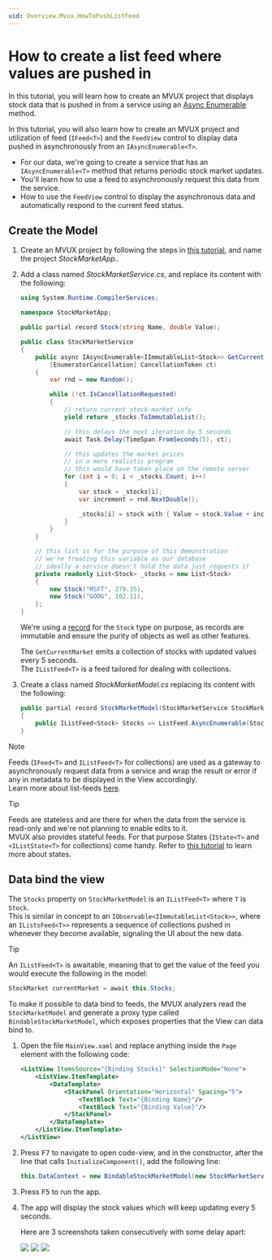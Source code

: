 ```yaml
---
uid: Overview.Mvux.HowToPushListFeed
---
```


# How to create a list feed where values are pushed in

In this tutorial, you will learn how to create an MVUX project that displays stock data that is pushed in from a service using an [Async Enumerable](https://learn.microsoft.com/archive/msdn-magazine/2019/november/csharp-iterating-with-async-enumerables-in-csharp-8#a-tour-through-async-enumerables) method.

In this tutorial, you will also learn how to create an MVUX project and utilization of feed (`IFeed<T>`) and the `FeedView` control to display data pushed in asynchronously from an `IAsyncEnumerable<T>`.

 - For our data, we're going to create a service that has an `IAsyncEnumerable<T>` method that returns periodic stock market updates.
 - You'll learn how to use a feed to asynchronously request this data from the service.
 - How to use the `FeedView` control to display the asynchronous data and automatically respond to the current feed status.

## Create the Model

1. Create an MVUX project by following the steps in [this tutorial](xref:Overview.Mvux.HowToMvuxProject), and name the project *StockMarketApp*..

1. Add a class named *StockMarketService.cs*, and replace its content with the following:

    ```csharp
    using System.Runtime.CompilerServices;

    namespace StockMarketApp;

    public partial record Stock(string Name, double Value);

    public class StockMarketService
    {
        public async IAsyncEnumerable<IImmutableList<Stock>> GetCurrentMarket(
            [EnumeratorCancellation] CancellationToken ct)
        {
            var rnd = new Random();

            while (!ct.IsCancellationRequested)
            {
                // return current stock-market info
                yield return _stocks.ToImmutableList();

                // this delays the next iteration by 5 seconds
                await Task.Delay(TimeSpan.FromSeconds(5), ct);

                // this updates the market prices
                // in a more realistic program
                // this would have taken place on the remote server
                for (int i = 0; i < _stocks.Count; i++)
                {
                    var stock = _stocks[i];
                    var increment = rnd.NextDouble();

                    _stocks[i] = stock with { Value = stock.Value + increment };
                }
            }
        }

        // this list is for the purpose of this demonstration
        // we're treating this variable as our database
        // ideally a service doesn't hold the data just requests it
        private readonly List<Stock> _stocks = new List<Stock>
        {
            new Stock("MSFT", 279.35),
            new Stock("GOOG", 102.11),
        };
    }
    ```

    We're using a [record](https://learn.microsoft.com/dotnet/csharp/language-reference/builtin-types/record) for the `Stock` type on purpose, as records are immutable and ensure the purity of objects as well as other features.

    The `GetCurrentMarket` emits a collection of stocks with updated values every 5 seconds.  
    The `IListFeed<T>` is a feed tailored for dealing with collections.

1. Create a class named *StockMarketModel.cs* replacing its content with the following:

    ```csharp
    public partial record StockMarketModel(StockMarketService StockMarketService)
    {
        public IListFeed<Stock> Stocks => ListFeed.AsyncEnumerable(StockMarketService.GetCurrentMarket);
    }
    ```

> [!NOTE]  
> Feeds (`IFeed<T>` and `IListFeed<T>` for collections) are used as a gateway to asynchronously request data from a service and wrap the result or error if any in metadata to be displayed in the View accordingly.  
> Learn more about list-feeds [here](xref:Overview.Mvux.HowToListFeed).

> [!TIP]  
> Feeds are stateless
> and are there for when the data from the service is read-only and we're not planning to enable edits to it.  
> MVUX also provides stateful feeds. For that purpose States (`IState<T>` and `<IListState<T>` for collections) come handy.
> Refer to [this tutorial](xref:Overview.Mvux.HowToSimpleState) to learn more about states.

## Data bind the view

The `Stocks` property on `StockMarketModel` is an `IListFeed<T>` where `T` is `Stock`.  
This is similar in concept to an `IObservable<IImmutableList<Stock>>`,
where an `IListsFeed<T>>` represents a sequence of collections pushed in whenever they become available,
signaling the UI about the new data.

> [!TIP]
> An `IListFeed<T>` is awaitable, meaning that to get the value of the feed you would execute the following in the model:  
>
> ```csharp
> StockMarket currentMarket = await this.Stocks;
> ```  

To make it possible to data bind to feeds, the MVUX analyzers read the `StockMarketModel`
and generate a proxy type called `BindableStockMarketModel`, which exposes properties that the View can data bind to.

1. Open the file `MainView.xaml` and replace anything inside the `Page` element with the following code:

    ```xml
    <ListView ItemsSource="{Binding Stocks}" SelectionMode="None">
        <ListView.ItemTemplate>
            <DataTemplate>
                <StackPanel Orientation="Horizontal" Spacing="5">
                    <TextBlock Text="{Binding Name}"/>
                    <TextBlock Text="{Binding Value}"/>
                </StackPanel>
            </DataTemplate>
        </ListView.ItemTemplate>
    </ListView>
    ```

1. Press <kbd>F7</kbd> to navigate to open code-view, and in the constructor, after the line that calls `InitializeComponent()`, add the following line:

    ```csharp
    this.DataContext = new BindableStockMarketModel(new StockMarketService());
    ```   

1. Press <kbd>F5</kbd> to run the app.

1. The app will display the stock values which will keep updating every 5 seconds.

    Here are 3 screenshots taken consecutively with some delay apart:

    ![](../Assets/PushListFeed-1.jpg)
    ![](../Assets/PushListFeed-1.jpg)
    ![](../Assets/PushListFeed-1.jpg)
